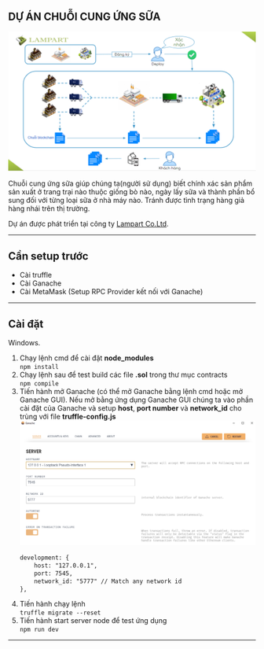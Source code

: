 ## DỰ ÁN CHUỖI CUNG ỨNG SỮA

![Alt text](src/images/github/Dalat-Milk.png "DalatMilk")

Chuỗi cung ứng sữa giúp chúng ta(người sử dụng) biết chính xác sản phẩm sản xuất ở trang trại nào thuộc giống bò nào, ngày lấy sữa và thành phần bổ sung đối với từng loại sữa ở nhà máy nào. Tránh được tình trạng hàng giả hàng nhái trên thị trường.

Dự án được phát triển tại công ty [Lampart Co.Ltd](https://lampart-vn.com/).

---

## Cần setup trước
- Cài truffle
- Cài Ganache
- Cài MetaMask (Setup RPC Provider kết nối với Ganache)

---

## Cài đặt

Windows.

1. Chạy lệnh cmd để cài đặt **node_modules** <br/>
   `npm install`
2. Chạy lệnh sau để test build các file **.sol** trong thư mục contracts <br/>
   `npm compile`
3. Tiến hành mở Ganache (có thể mở Ganache bằng lệnh cmd hoặc mở Ganache GUI). Nếu mở bằng ứng dụng Ganache GUI chúng ta vào phần cài đặt của Ganache và setup **host**, **port number** và **network_id** cho trùng với file **truffle-config.js**<br/>
    ![Alt text](src/images/github/Ganache-setup.png "DalatMilk")
    ```
    development: {
        host: "127.0.0.1",
        port: 7545,
        network_id: "5777" // Match any network id
    },
    ```
4. Tiến hành chạy lệnh<br/>
   `truffle migrate --reset`
5. Tiến hành start server node để test ứng dụng<br/>
   `npm run dev`
---